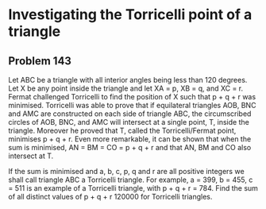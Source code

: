 #  Investigating the Torricelli point of a triangle
## Problem 143


Let ABC be a triangle with all interior angles being less than 120 degrees. Let X be any point inside the triangle and let XA = p, XB = q, and XC = r.
Fermat challenged Torricelli to find the position of X such that p + q + r was minimised.
Torricelli was able to prove that if equilateral triangles AOB, BNC and AMC are constructed on each side of triangle ABC, the circumscribed circles of AOB, BNC, and AMC will intersect at a single point, T, inside the triangle. Moreover he proved that T, called the Torricelli/Fermat point, minimises p + q + r. Even more remarkable, it can be shown that when the sum is minimised, AN = BM = CO = p + q + r and that AN, BM and CO also intersect at T.

If the sum is minimised and a, b, c, p, q and r are all positive integers we shall call triangle ABC a Torricelli triangle. For example, a = 399, b = 455, c = 511 is an example of a Torricelli triangle, with p + q + r = 784.
Find the sum of all distinct values of p + q + r  120000 for Torricelli triangles.



